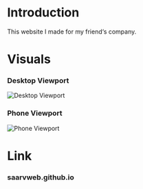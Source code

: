 # Introduction
This website I made for my friend‘s company.


# Visuals

### Desktop Viewport
![Desktop Viewport](https://github.com/qian-27/Saarv_Web_Bootstrap/assets/83451817/d572f910-ba6f-426d-ae06-8dc8e6c70b9e)

### Phone Viewport
![Phone Viewport](https://github.com/qian-27/Saarv_Web_Bootstrap/assets/83451817/11184fa8-b82c-463b-b7c1-a1dffdaa04df)


# Link
### saarvweb.github.io

